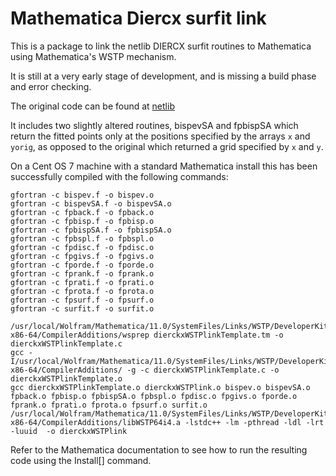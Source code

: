 # Mathematica Diercx surfit link

This is a package to link the netlib DIERCX surfit routines to Mathematica using Mathematica's WSTP mechanism.

It is still at a very early stage of development, and is missing a build phase and error checking.

The original code can be found at [netlib](http://www.netlib.org/dierckx/)

It includes two slightly altered routines, bispevSA and fpbispSA which return the fitted points only at the positions specified by the arrays `x` and `yorig`, as opposed to the original which returned a grid specified by `x` and `y`.

On a Cent OS 7 machine with a standard Mathematica install this has been successfully compiled with the following commands:
```
gfortran -c bispev.f -o bispev.o
gfortran -c bispevSA.f -o bispevSA.o
gfortran -c fpback.f -o fpback.o
gfortran -c fpbisp.f -o fpbisp.o
gfortran -c fpbispSA.f -o fpbispSA.o
gfortran -c fpbspl.f -o fpbspl.o
gfortran -c fpdisc.f -o fpdisc.o
gfortran -c fpgivs.f -o fpgivs.o
gfortran -c fporde.f -o fporde.o
gfortran -c fprank.f -o fprank.o
gfortran -c fprati.f -o fprati.o
gfortran -c fprota.f -o fprota.o
gfortran -c fpsurf.f -o fpsurf.o
gfortran -c surfit.f -o surfit.o

/usr/local/Wolfram/Mathematica/11.0/SystemFiles/Links/WSTP/DeveloperKit/Linux-x86-64/CompilerAdditions/wsprep dierckxWSTPlinkTemplate.tm -o dierckxWSTPlinkTemplate.c
gcc -I/usr/local/Wolfram/Mathematica/11.0/SystemFiles/Links/WSTP/DeveloperKit/Linux-x86-64/CompilerAdditions/ -g -c dierckxWSTPlinkTemplate.c -o dierckxWSTPlinkTemplate.o
gcc dierckxWSTPlinkTemplate.o dierckxWSTPlink.o bispev.o bispevSA.o fpback.o fpbisp.o fpbispSA.o fpbspl.o fpdisc.o fpgivs.o fporde.o fprank.o fprati.o fprota.o fpsurf.o surfit.o /usr/local/Wolfram/Mathematica/11.0/SystemFiles/Links/WSTP/DeveloperKit/Linux-x86-64/CompilerAdditions/libWSTP64i4.a -lstdc++ -lm -pthread -ldl -lrt -luuid  -o dierckxWSTPlink
```

Refer to the Mathematica documentation to see how to run the resulting code using the Install[] command.
